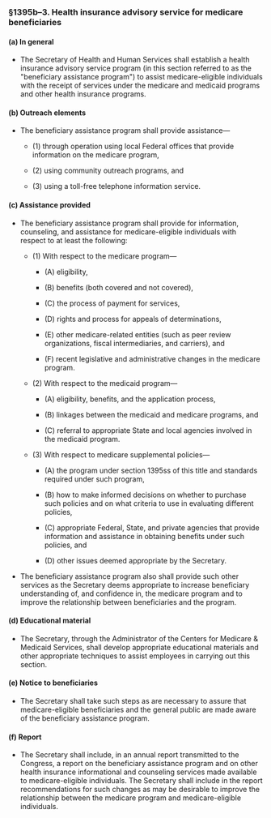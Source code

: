### §1395b–3. Health insurance advisory service for medicare beneficiaries
#### (a) In general
* The Secretary of Health and Human Services shall establish a health insurance advisory service program (in this section referred to as the "beneficiary assistance program") to assist medicare-eligible individuals with the receipt of services under the medicare and medicaid programs and other health insurance programs.

#### (b) Outreach elements
* The beneficiary assistance program shall provide assistance—

  * (1) through operation using local Federal offices that provide information on the medicare program,

  * (2) using community outreach programs, and

  * (3) using a toll-free telephone information service.

#### (c) Assistance provided
* The beneficiary assistance program shall provide for information, counseling, and assistance for medicare-eligible individuals with respect to at least the following:

  * (1) With respect to the medicare program—

    * (A) eligibility,

    * (B) benefits (both covered and not covered),

    * (C) the process of payment for services,

    * (D) rights and process for appeals of determinations,

    * (E) other medicare-related entities (such as peer review organizations, fiscal intermediaries, and carriers), and

    * (F) recent legislative and administrative changes in the medicare program.


  * (2) With respect to the medicaid program—

    * (A) eligibility, benefits, and the application process,

    * (B) linkages between the medicaid and medicare programs, and

    * (C) referral to appropriate State and local agencies involved in the medicaid program.


  * (3) With respect to medicare supplemental policies—

    * (A) the program under section 1395ss of this title and standards required under such program,

    * (B) how to make informed decisions on whether to purchase such policies and on what criteria to use in evaluating different policies,

    * (C) appropriate Federal, State, and private agencies that provide information and assistance in obtaining benefits under such policies, and

    * (D) other issues deemed appropriate by the Secretary.


* The beneficiary assistance program also shall provide such other services as the Secretary deems appropriate to increase beneficiary understanding of, and confidence in, the medicare program and to improve the relationship between beneficiaries and the program.

#### (d) Educational material
* The Secretary, through the Administrator of the Centers for Medicare & Medicaid Services, shall develop appropriate educational materials and other appropriate techniques to assist employees in carrying out this section.

#### (e) Notice to beneficiaries
* The Secretary shall take such steps as are necessary to assure that medicare-eligible beneficiaries and the general public are made aware of the beneficiary assistance program.

#### (f) Report
* The Secretary shall include, in an annual report transmitted to the Congress, a report on the beneficiary assistance program and on other health insurance informational and counseling services made available to medicare-eligible individuals. The Secretary shall include in the report recommendations for such changes as may be desirable to improve the relationship between the medicare program and medicare-eligible individuals.